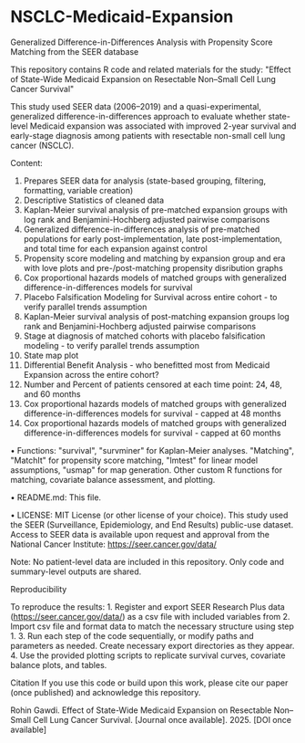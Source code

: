 # NSCLC-Medicaid-Expansion
Generalized Difference-in-Differences Analysis with Propensity Score Matching from the SEER database

This repository contains R code and related materials for the study:
"Effect of State-Wide Medicaid Expansion on Resectable Non–Small Cell Lung Cancer Survival"

This study used SEER data (2006–2019) and a quasi-experimental, generalized difference-in-differences approach to evaluate whether state-level Medicaid expansion was associated with improved 2-year survival and early-stage diagnosis among patients with resectable non-small cell lung cancer (NSCLC).

Content:
  1. Prepares SEER data for analysis (state-based grouping, filtering, formatting, variable creation)
  2. Descriptive Statistics of cleaned data
  3. Kaplan-Meier survival analysis of pre-matched expansion groups with log rank and Benjamini-Hochberg adjusted pairwise comparisons
  4. Generalized difference-in-differences analysis of pre-matched populations for early post-implementation, late post-implementation, and total time for each expansion against control
  5. Propensity score modeling and matching by expansion group and era with love plots and pre-/post-matching propensity disribution graphs
  6.  Cox proportional hazards models of matched groups with generalized difference-in-differences models for survival
  7.  Placebo Falsification Modeling for Survival across entire cohort - to verify parallel trends assumption
  8.  Kaplan-Meier survival analysis of post-matching expansion groups log rank and Benjamini-Hochberg adjusted pairwise comparisons
  9.  Stage at diagnosis of matched cohorts with placebo falsification modeling - to verify parallel trends assumption
  10. State map plot
  11. Differential Benefit Analysis - who benefitted most from Medicaid Expansion across the entire cohort?
  12. Number and Percent of patients censored at each time point: 24, 48, and 60 months
  13. Cox proportional hazards models of matched groups with generalized difference-in-differences models for survival - capped at 48 months
  14. Cox proportional hazards models of matched groups with generalized difference-in-differences models for survival - capped at 60 months
      


•	Functions: "survival", "survminer" for Kaplan-Meier analyses. "Matching", "MatchIt" for propensity score matching, "lmtest" for linear model assumptions, "usmap" for map generation. Other custom R functions for matching, covariate balance assessment, and plotting. 

•	README.md: This file.

•	LICENSE: MIT License (or other license of your choice).
This study used the SEER (Surveillance, Epidemiology, and End Results) public-use dataset. Access to SEER data is available upon request and approval from the National Cancer Institute: https://seer.cancer.gov/data/

Note: No patient-level data are included in this repository. Only code and summary-level outputs are shared.

Reproducibility

To reproduce the results:
	1.	Register and export SEER Research Plus data (https://seer.cancer.gov/data/) as a csv file with included variables from 
	2.	Import csv file and format  data to match the necessary structure using step 1. 
	3.	Run each step of the code sequentially, or modify paths and parameters as needed. Create necessary export directories as they appear. 
	4.	Use the provided plotting scripts to replicate survival curves, covariate balance plots, and tables.

Citation
If you use this code or build upon this work, please cite our paper (once published) and acknowledge this repository.

Rohin Gawdi. Effect of State-Wide Medicaid Expansion on Resectable Non–Small Cell Lung Cancer Survival. [Journal once available]. 2025. [DOI once available]
